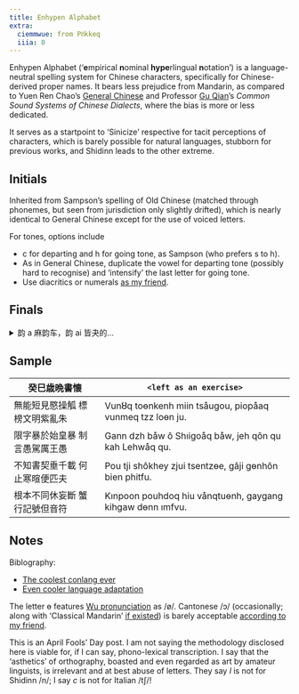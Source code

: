```yaml
---
title: Enhypen Alphabet
extra:
  ciemmwue: from Pȣkkeq
  iiia: 0
---
```


Enhypen Alphabet (‘**e**mpirical **n**ominal **hype**rlingual **n**otation’) is a language-neutral spelling system for Chinese characters, specifically for Chinese-derived proper names. It bears less prejudice from Mandarin, as compared to Yuen Ren Chao’s [General Chinese](https://en.wikipedia.org/wiki/General_Chinese) and Professor [Gu Qian](https://chin.nju.edu.cn/English/Faculty/AppliedLinguistics/20230516/i246356.html)’s *Common Sound Systems of Chinese Dialects*, where the bias is more or less dedicated.

It serves as a startpoint to ‘Sinicize’ respective for tacit perceptions of characters, which is barely possible for natural languages, stubborn for previous works, and Shidinn leads to the other extreme.

<!--more-->

## Initials   

Inherited from Sampson’s spelling of Old Chinese (matched through phonemes, but seen from jurisdiction only slightly drifted), which is nearly identical to General Chinese except for the use of voiced letters.

For tones, options include

- c for departing and h for going tone, as Sampson (who prefers s to h).
- As in General Chinese, duplicate the vowel for departing tone (possibly hard to recognise) and ‘intensify’ the last letter for going tone.  
- Use diacritics or numerals [as my friend](https://lanlanfiction.fandom.com/zh/wiki/%E6%8B%89%E4%B8%81%E5%8C%96%E6%96%B0%E6%96%87%E5%AD%97).
   
## Finals

<details markdown=1>
<summary lang=cmn>韵 a 麻韵车，韵 ai 皆夬的…</summary>

- a 麻   
- ai 皆开夬   
- au 肴   
- am 衔咸   
- an 删山   
- aq 江   
- â 歌戈开   
- åq 唐阳   
- åu 豪   
- em 盐添   
- e 祭   
- ei 齐   
- en 仙先   
- eq 清青   
- i 之脂A   
- ie 支   
- im 侵A   
- in 臻   
- io 宵   
- iq 蒸   
- ı 之脂B   
- ın 真B   
- ım 侵B   
- o 模   
- oa 歌合   
- oi 皆合   
- on 魂   
- oq 东   
- ou 侯   
- ô 鱼   
- ôi 灰   
- ôn 元   
- ôm 严凡   
- ɵm 覃   
- ɵn 寒   
- ȣn 痕   
- ȣq 登   
- u 虞   
- ui 微   
- un 文   
- uq 冬   

</details>
   
## Sample

| 癸巳歳晩書懐 | `<left as an exercise>` |
|-|-|
| 無能短見愍操觚 標榜文明紫亂朱  | Vunȣq toɵnkenh miin tsåugou, piopåaq vunmeq tzz loɵn ju. |
| 限字暴於始皇暴 制言愚駕厲王愚  | Gann dzh båw ô Shıigoåq båw, jeh qôn qu kah Lehwåq qu.   |
| 不知書契垂千載 何止寒暄便匹夫  | Pou tji shôkhey zjui tsentzɵe, gâji gɵnhôn bien phitfu.  |
| 根本不同休妄斷 蟹行記號但音符  | Kınpoon pouhdoq hiu vånqtuɵnh, gaygang kihgaw dɵnn ımfvu.|

## Notes

Biblography:

- [The coolest conlang ever](https://www.youtube.com/watch?v=WFGA8AicyBs)
- [Even cooler language adaptation](https://lamiz.fandom.com/zh/wiki/)

The letter ɵ features [Wu pronunciation](https://zhuyuhao.com/) as /ø/. Cantonese /ɔ/ (occasionally; along with ‘Classical Mandarin’ [if existed](https://zhuanlan.zhihu.com/p/694540340)) is barely acceptable [according to my friend](https://lanlanfiction.fandom.com/zh/wiki/%E5%85%B1%E9%80%9A%E5%8C%97%E4%BA%9A%E5%AD%97%E6%AF%8D).   

This is an April Fools’ Day post. I am not saying the methodology disclosed here is viable for, if I can say, phono-lexical transcription. I say that the ‘asthetics’ of orthography, boasted and even regarded as art by amateur linguists, is irrelevant and at best abuse of letters. They say *l* is not for Shidinn /n/; I say *c* is not for Italian /tʃ/!